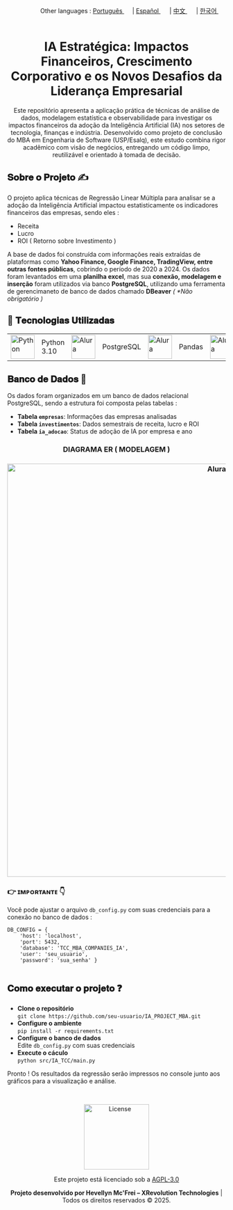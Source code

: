 <div align="right">
   Other languages : <a href="https://github.com/LlynS2/IA_PROJECT_MBA/tree/Português" target="_blank">Português <img src="https://github.com/user-attachments/assets/fa0289cd-3feb-4b62-a6b5-19d80a95a50c" width="15"></a> | <a href="https://github.com/LlynS2/IA_PROJECT_MBA/tree/Español" target="_blank">Español <img src="https://github.com/user-attachments/assets/0a4eb85c-cd21-43fc-bd98-7c1042f7b08e" width="17"></a> | <a href="https://github.com/LlynS2/IA_PROJECT_MBA/tree/中文" target="_blank">中文 <img src="https://github.com/user-attachments/assets/e3939437-846c-452f-b2a8-ec4dc394d7d9" width="17"></a> | <a href="https://github.com/LlynS2/IA_PROJECT_MBA/tree/한국어" target="_blank">한국어 <img src="https://github.com/user-attachments/assets/5f6886c4-4a79-49b7-b33c-053e1b7ba8c4" width="17"></a>
</div><br>
<div align="center">
  <h1>IA Estratégica: Impactos Financeiros, Crescimento Corporativo e os Novos Desafios da Liderança Empresarial</h1>
  <p>Este repositório apresenta a aplicação prática de técnicas de análise de dados, modelagem estatística e observabilidade para investigar os impactos financeiros da adoção da Inteligência Artificial (IA) nos setores de tecnologia, finanças e indústria.
     Desenvolvido como projeto de conclusão do MBA em Engenharia de Software (USP/Esalq), este estudo combina rigor acadêmico com visão de negócios, entregando um código limpo, reutilizável e orientado à tomada de decisão.</p>
</div>
<div>
   <h2>𝐒𝐨𝐛𝐫𝐞 𝐨 𝐏𝐫𝐨𝐣𝐞𝐭𝐨 ✍</h2>
    <p>O projeto aplica técnicas de Regressão Linear Múltipla para analisar se a adoção da Inteligência Artificial impactou estatisticamente os indicadores financeiros das empresas, sendo eles :</p>
    <ul>
        <li>Receita</li>
        <li>Lucro</li>
        <li>ROI ( Retorno sobre Investimento )</li>
    </ul>
    <p>A base de dados foi construída com informações reais extraídas de plataformas como <b>Yahoo Finance, Google Finance, TradingView, entre outras fontes públicas</b>, cobrindo o período de 2020 a 2024. Os dados foram levantados em uma <b>planilha excel</b>, mas sua <b>conexão, modelagem e inserção</b> foram utilizados via banco <b>PostgreSQL</b>, utilizando uma ferramenta de gerencimaneto de banco de dados chamado <b>DBeaver</b> <i>( *Não obrigatório )</i></p>
    <h2>🤖 𝐓𝐞𝐜𝐧𝐨𝐥𝐨𝐠𝐢𝐚𝐬 𝐔𝐭𝐢𝐥𝐢𝐳𝐚𝐝𝐚𝐬</h2>
   <table>
      <tbody>
      <tr>
        <td><img src="https://github.com/user-attachments/assets/79b00d68-5931-4f9e-921d-09c779c6edc6" alt="Python" width="55"></td>
        <td>Python 3.10</td>
        <td><img src="https://github.com/user-attachments/assets/41616e29-7bff-4bae-8523-684ff3dd9ca1" alt="Alura" width="55"></td>
        <td>PostgreSQL</td>
        <td><img src="https://github.com/user-attachments/assets/41616e29-7bff-4bae-8523-684ff3dd9ca1" alt="Alura" width="55"></td>
        <td>Pandas</td>
        <td><img src="https://github.com/user-attachments/assets/41616e29-7bff-4bae-8523-684ff3dd9ca1" alt="Alura" width="55"></td>
        <td>Statsmodels</td>
        <td><img src="https://github.com/user-attachments/assets/41616e29-7bff-4bae-8523-684ff3dd9ca1" alt="Alura" width="55"></td>
        <td>Matplotlib</td>
        <td><img src="https://github.com/user-attachments/assets/41616e29-7bff-4bae-8523-684ff3dd9ca1" alt="Alura" width="55"></td>
        <td>DBeaver</td>
      </tr>
    </tbody>
   </table>
   <div>
    <h2>𝐁𝐚𝐧𝐜𝐨 𝐝𝐞 𝐃𝐚𝐝𝐨𝐬 🧠</h2>
    <p>Os dados foram organizados em um banco de dados relacional PostgreSQL, sendo a estrutura foi composta pelas tabelas :</p>
    <ul>
        <li><strong>Tabela <code>empresas</code></strong>: Informações das empresas analisadas</li>
        <li><strong>Tabela <code>investimentos</code></strong>: Dados semestrais de receita, lucro e ROI</li>
        <li><strong>Tabela <code>ia_adocao</code></strong>: Status de adoção de IA por empresa e ano</li>
    </ul>
   <div align="center" >
      <h3>DIAGRAMA ER ( MODELAGEM )<h3>
    <img src="https://github.com/user-attachments/assets/c1b92ac3-7c77-4c0a-96a4-d06dd1e6a4c7" alt="Alura" width="950">
   </div>
    <h3>👉 ɪᴍᴘᴏʀᴛᴀɴᴛᴇ 👇</h3>
    <p>Você pode ajustar o arquivo <code>db_config.py</code> com suas credenciais para a conexão no banco de dados :</p>
    <pre><code>DB_CONFIG = {
    'host': 'localhost',
    'port': 5432,
    'database': 'TCC_MBA_COMPANIES_IA',
    'user': 'seu_usuario',
    'password': 'sua_senha' }
    </code></pre>
</div>
<div>
    <h2>𝐂𝐨𝐦𝐨 𝐞𝐱𝐞𝐜𝐮𝐭𝐚𝐫 𝐨 𝐩𝐫𝐨𝐣𝐞𝐭𝐨 ❓</h2>
   <ul>
        <li><strong>Clone o repositório</strong><br><code>git clone https://github.com/seu-usuario/IA_PROJECT_MBA.git</code></li>
        <li><strong>Configure o ambiente</strong><br><code>pip install -r requirements.txt</code></li>
        <li><strong>Configure o banco de dados</strong><br> Edite <code>db_config.py</code> com suas credenciais</li>
        <li><strong>Execute o cáculo</strong><br><code>python src/IA_TCC/main.py</code></li>
    </ul>
    <p>Pronto ! Os resultados da regressão serão impressos no console junto aos gráficos para a visualização e análise.
</div><br>
<div align="center">
   <p>
      <div align="center">
         <img src="https://github.com/user-attachments/assets/2005b055-a382-401c-8f93-f22a5b0eedc8" alt="License" width="150">
         <p>Este projeto está licenciado sob a <a href="https://www.gnu.org/licenses/agpl-3.0.html" target="_blank">AGPL-3.0</a></p>
      </div>
      <strong>Projeto desenvolvido por Hevellyn Mc'Frei – XRevolution Technologies</strong> | Todos os direitos reservados © 2025.
   </p>
</div>
